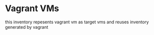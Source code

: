 # Vagrant VMs

this inventory repesents vagrant vm as target vms and reuses inventory generated by vagrant


